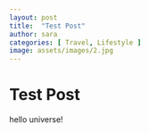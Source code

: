 ```yaml
---
layout: post
title:  "Test Post"
author: sara
categories: [ Travel, Lifestyle ]
image: assets/images/2.jpg
---
```


# Test Post

hello universe!